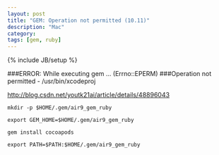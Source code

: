 ```yaml
---
layout: post
title: "GEM: Operation not permitted (10.11)"
description: "Mac"
category: 
tags: [gem, ruby]
---
```

{% include JB/setup %}


###ERROR:  While executing gem ... (Errno::EPERM)
###Operation not permitted - /usr/bin/xcodeproj

http://blog.csdn.net/youtk21ai/article/details/48896043

`mkdir -p $HOME/.gem/air9_gem_ruby`

`export GEM_HOME=$HOME/.gem/air9_gem_ruby`

`gem install cocoapods`

`export PATH=$PATH:$HOME/.gem/air9_gem_ruby`
